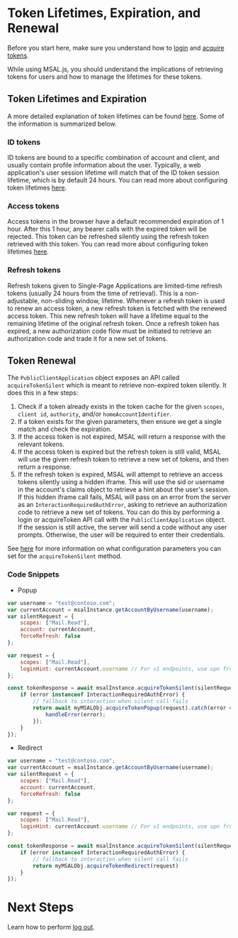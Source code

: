 # Token Lifetimes, Expiration, and Renewal

Before you start here, make sure you understand how to [login](./login-user.md) and [acquire tokens](./acquire-token.md).

While using MSAL.js, you should understand the implications of retrieving tokens for users and how to manage the lifetimes for these tokens.

## Token Lifetimes and Expiration

A more detailed explanation of token lifetimes can be found [here](https://docs.microsoft.com/en-us/azure/active-directory/develop/active-directory-configurable-token-lifetimes). Some of the information is summarized below.

### ID tokens

ID tokens are bound to a specific combination of account and client, and usually contain profile information about the user. Typically, a web application's user session lifetime will match that of the ID token session lifetime, which is by default 24 hours. You can read more about configuring token lifetimes [here](https://docs.microsoft.com/en-us/azure/active-directory/develop/active-directory-configurable-token-lifetimes).

### Access tokens

Access tokens in the browser have a default recommended expiration of 1 hour. After this 1 hour, any bearer calls with the expired token will be rejected. This token can be refreshed silently using the refresh token retrieved with this token. You can read more about configuring token lifetimes [here](https://docs.microsoft.com/en-us/azure/active-directory/develop/active-directory-configurable-token-lifetimes).

### Refresh tokens

Refresh tokens given to Single-Page Applications are limited-time refresh tokens (usually 24 hours from the time of retrieval). This is a non-adjustable, non-sliding window, lifetime. Whenever a refresh token is used to renew an access token, a new refresh token is fetched with the renewed access token. This new refresh token will have a lifetime equal to the remaining lifetime of the original refresh token. Once a refresh token has expired, a new authorization code flow must be initiated to retrieve an authorization code and trade it for a new set of tokens.

## Token Renewal

The `PublicClientApplication` object exposes an API called `acquireTokenSilent` which is meant to retrieve non-expired token silently. It does this in a few steps:

1. Check if a token already exists in the token cache for the given `scopes`, `client id`, `authority`, and/or `homeAccountIdentifier`.
2. If a token exists for the given parameters, then ensure we get a single match and check the expiration.
3. If the access token is not expired, MSAL will return a response with the relevant tokens.
4. If the access token is expired but the refresh token is still valid, MSAL will use the given refresh token to retrieve a new set of tokens, and then return a response.
5. If the refresh token is expired, MSAL will attempt to retrieve an access tokens silently using a hidden iframe. This will use the sid or username in the account's claims object to retrieve a hint about the user's session. If this hidden iframe call fails, MSAL will pass on an error from the server as an `InteractionRequiredAuthError`, asking to retrieve an authorization code to retrieve a new set of tokens. You can do this by performing a login or acquireToken API call with the `PublicClientApplication` object. If the session is still active, the server will send a code without any user prompts. Otherwise, the user will be required to enter their credentials.

See [here](./request-response-object.md#silentflowrequest) for more information on what configuration parameters you can set for the `acquireTokenSilent` method.

### Code Snippets

- Popup
```javascript
var username = "test@contoso.com";
var currentAccount = msalInstance.getAccountByUsername(username);
var silentRequest = {
    scopes: ["Mail.Read"],
    account: currentAccount,
    forceRefresh: false
};

var request = {
    scopes: ["Mail.Read"],
    loginHint: currentAccount.username // For v1 endpoints, use upn from idToken claims
};

const tokenResponse = await msalInstance.acquireTokenSilent(silentRequest).catch(async (error) => {
    if (error instanceof InteractionRequiredAuthError) {
        // fallback to interaction when silent call fails
        return await myMSALObj.acquireTokenPopup(request).catch(error => {
            handleError(error);
        });
    }
});
```

- Redirect
```javascript
var username = "test@contoso.com";
var currentAccount = msalInstance.getAccountByUsername(username);
var silentRequest = {
    scopes: ["Mail.Read"],
    account: currentAccount,
    forceRefresh: false
};

var request = {
    scopes: ["Mail.Read"],
    loginHint: currentAccount.username // For v1 endpoints, use upn from idToken claims
};

const tokenResponse = await msalInstance.acquireTokenSilent(silentRequest).catch(error => {
    if (error instanceof InteractionRequiredAuthError) {
        // fallback to interaction when silent call fails
        return myMSALObj.acquireTokenRedirect(request)
    }
});
```

# Next Steps

Learn how to perform [log out](./logout.md).
